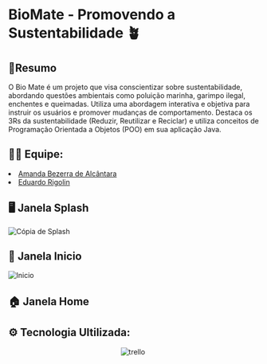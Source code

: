 # BioMate - Promovendo a Sustentabilidade 🪴

**<h2>📄Resumo</h2>**
O Bio Mate é um projeto que visa conscientizar sobre sustentabilidade, abordando
questões ambientais como poluição marinha, garimpo ilegal, enchentes e queimadas. Utiliza
uma abordagem interativa e objetiva para instruir os usuários e promover mudanças de
comportamento. Destaca os 3Rs da sustentabilidade (Reduzir, Reutilizar e Reciclar) e utiliza
conceitos de Programação Orientada a Objetos (POO) em sua aplicação Java.

**<h2>👨‍💻 Equipe:</h2>**
<li>
  <a href="https://github.com/amandaalbez">Amanda Bezerra de Alcântara</a><br>
</li>
<li>
  <a href="https://github.com/EduardoRigolin">Eduardo Rigolin</a><br>
</li>

**<h2>🖥️ Janela Splash</h2>**
![Cópia de Splash](https://github.com/amandaalbez/BioMate-APS-3SEM/assets/104281621/ed5b2eaf-4df0-401d-84d8-23ba148a0bb9)

**<h2>🚪 Janela Inicio</h2>**
![Inicio](https://github.com/amandaalbez/BioMate-APS-3SEM/assets/104281621/f18d28c9-e02f-407c-bd8d-632c75cdfc1b)

**<h2>🏠 Janela Home</h2>**

**<h2>⚙ Tecnologia Ultilizada:</h2>**
<div align="center">
  <img src="https://img.shields.io/badge/Java-FFC300?style=for-the-badge&logo=java&logoColor=white" title="trello" alt="trello"/>&nbsp; 
</div>
